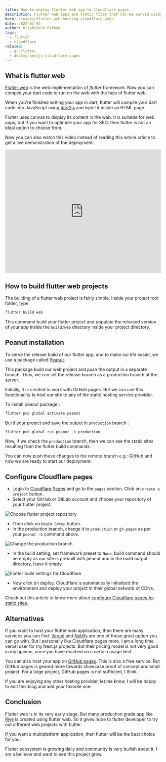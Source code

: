 ```yaml
---
title: How to deploy flutter web app to Cloudflare pages
description: Flutter web apps are static files that can be served using CDNs for faster speeds. Cloudflare pages are better choice than firebase for it's pricing and speed.
hero: /images/flutter-web-hosting-cloudflare.webp
date: 2022-01-04
author: Hrishikesh Pathak
tags:
  - flutter
  - cloudflare
related:
  - qr-flutter
  - deploy-nextjs-cloudflare-pages
---
```


## What is flutter web

[Flutter web](https://flutter.dev/multi-platform/web) is the web implementation of _flutter_ framework. Now you can compile your dart code to run on the web with the help of flutter web.

When you're finished writing your app in dart, flutter will compile your dart code into JavaScript using [dart2js](https://dart.dev/tools/dart2js) and inject it inside an HTML page.

Flutter uses canvas to display its content in the web. It is suitable for web apps, but if you want to optimize your app for SEO, then flutter is not an ideal option to choose from.

Now you can also watch this video instead of reading this whole article to get a live demonstration of the deployment.

<iframe
  width="100%"
  height="400px"
  src="https://www.youtube.com/embed/-FRDk9D_H8I"
  title="YouTube video player"
  frameborder="0"
  allow="accelerometer; autoplay; clipboard-write; encrypted-media; gyroscope; picture-in-picture"
  allowFullScreen
></iframe>

## How to build flutter web projects

The building of a flutter web project is fairly simple. Inside your project root folder, type

```bash
flutter build web
```

This command build your flutter project and populate the released version of your app inside the `build/web` directory inside your project directory.

## Peanut installation

To serve the release build of our flutter app, and to make our life easier, we use a package called [Peanut](https://pub.dev/packages/peanut).

This package build our web project and push the output in a separate branch. Thus, we can set the release branch as a production branch at the server.

Initially, it is created to work with GitHub pages. But we can use this functionality to host our site to any of the static hosting service provider.

To install peanut package :

```bash
flutter pub global activate peanut
```

Build your project and save the output in `production` branch :

```bash
flutter pub global run peanut -b production
```

Now, if we check the `production` branch, then we can see the static sites resulting from the flutter build commands.

You can now push these changes to the remote branch e.g.: GitHub and now we are ready to start our deployment.

## Configure Cloudflare pages

- Login to [Cloudflare Pages](https://pages.cloudflare.com) and go to the `pages` section. Click on `create a project` button.
- Select your GitHub or GitLab account and choose your repository of your flutter project.

![Choose flutter project repository](https://i.imgur.com/kRCHwLs.png)

- Then click on `Begin Setup` button.
- In the production branch, change it to `production` or `gh-pages` as per your `peanut -b` command above.

![Change the production branch](https://i.imgur.com/iiy38SN.png)

- In the build setting, set framework preset to `None`, build command should be empty as our site is prebuilt with peanut and in the build output directory, leave it empty.

![Flutter build settings for Cloudflare](https://i.imgur.com/hASbvRl.png)

- Now click on deploy. Cloudflare is automatically initialized the environment and deploy your project in their global network of CDNs.

Check out this article to know more about [configure Cloudflare pages for static sites](https://hrishikeshpathak.com/blog/deploy-nextjs-cloudflare-pages).

## Alternatives

If you want to host your flutter web application, then there are many services you can find. [Vercel](https://vercel.com) and [Netlify](https://www.netlify.com) are one of those great option you can go with. But I personally like Cloudflare pages more. I am a long time vercel user for my Next.js projects. But their pricing model is not very good in my opinion, once you have reached on a certain usage limit.

You can also host your app on [GitHub pages](https://pages.github.com). This is also a free service. But GitHub pages is geared more towards showcase proof of concept and small project. For a large project, GitHub pages is not sufficient, I think.

If you are enjoying any other hosting provider, let me know, I will be happy to edit this blog and add your favorite one.

## Conclusion

Flutter web is in its very early stage. But many production grade app like [Rive](https://rive.app) is created using flutter web. So it gives hope to flutter developer to try out different web projects with flutter.

If you want a multiplatform application, then flutter will be the best choice for you.

Flutter ecosystem is growing daily and community is very bullish about it. I am a believer and want to see this project grow.
